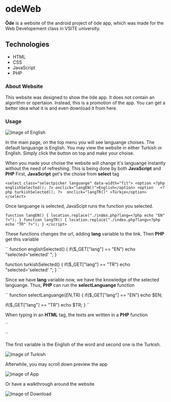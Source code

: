 # odeWeb

**Öde** is a website of the android project of öde app, which was made for the Web Developement class in VSITE university.

## Technologies

- HTML  
- CSS
- JavaScript
- PHP

### About Website


This website was designed to show the öde app. It does not contain an algorithm or opertaion. Instead, this is a promotion of the app. You can get a better idea what it is and even download it from here.

### Usage

![Image of English](https://github.com/FatiGurqiti/odeWeb/blob/develop/images%20for%20git/1.bmp)

In the main page, on the top menu you will see languange choises. The default languange is English. You may view the website in either Turkish or English.
Simply click the button on top and make your choise.


When you made your choise the website will change it's languange instantly without the need of refreshing.
This is being done by both **JavaScript** and **PHP**
First, **JavaScript** get's the choise from **select** tag

``
<select class="selectpicker languange" data-width="fit">
         <option <?php englishSelected(); ?> onclick="langEN()">English</option>
      <option   <?php turkishSelected(); ?>  onclick="langTR()" >Türkçe</option>
    </select>
    ``

Once languange is selected, JavaScipt runs the function you selected.

``
function langEN()
{
  location.replace("./index.php?lang=<?php echo "EN" ?>");
}
function langTR()
{
  location.replace("./index.php?lang=<?php echo "TR" ?>");
}
  </script>
 ``

These functions changes the url, adding **lang** variable to the link.
Then **PHP** get this variable

``
function englishSelected()
{
  if($_GET["lang"] == "EN") echo "selected='selected' ";
}

function turkishSelected()
{
  if($_GET["lang"] == "TR") echo "selected='selected' ";
}
 ``


Since we have **lang** variable now, we have the knowledge of the selected languange. Thus, **PHP** can run the **selectLanguange** function

``
function selectLanguange($EN,$TR)
{
  if($_GET["lang"] == "EN") echo $EN;

  if($_GET["lang"] == "TR") echo $TR;
}
 ``

When typing in an **HTML** tag, the texts are written in a **PHP** function

``
<p class="keep"><?php selectLanguange("KEEP ON TRACK!","TAKİPTE KAL!");  ?></p>
 ``

The first variable is the English of the word and second one is the Turkish.

![Image of Turkish](https://github.com/FatiGurqiti/odeWeb/blob/develop/images%20for%20git/2.bmp)

Afterwhile, you may scroll down preview the app

![Image of App](https://github.com/FatiGurqiti/odeWeb/blob/develop/images%20for%20git/3.bmp)

Or have a walkthrough around the website

![Image of Download](https://github.com/FatiGurqiti/odeWeb/blob/develop/images%20for%20git/4.bmp)
